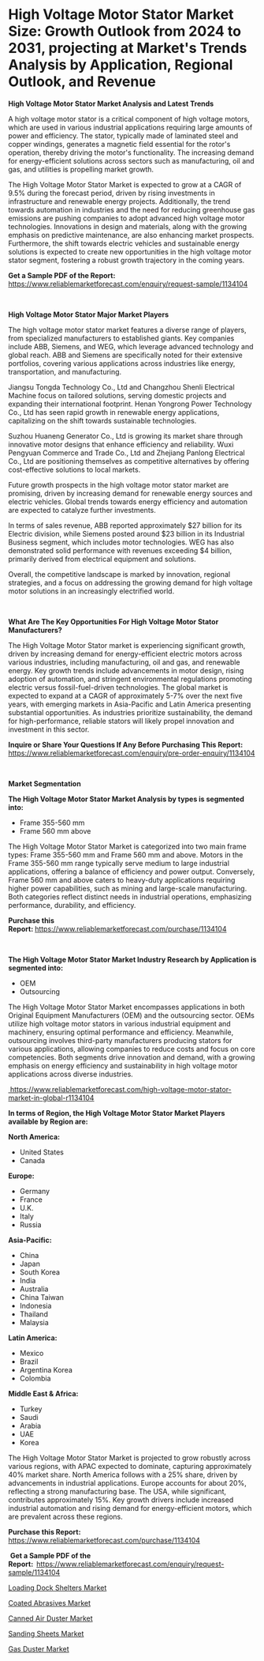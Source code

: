 <p><h1>High Voltage Motor Stator Market Size: Growth Outlook from 2024 to 2031, projecting at Market's Trends Analysis by Application, Regional Outlook, and Revenue</h1></p><p><strong>High Voltage Motor Stator Market Analysis and Latest Trends</strong></p>
<p><p>A high voltage motor stator is a critical component of high voltage motors, which are used in various industrial applications requiring large amounts of power and efficiency. The stator, typically made of laminated steel and copper windings, generates a magnetic field essential for the rotor's operation, thereby driving the motor's functionality. The increasing demand for energy-efficient solutions across sectors such as manufacturing, oil and gas, and utilities is propelling market growth.</p><p>The High Voltage Motor Stator Market is expected to grow at a CAGR of 9.5% during the forecast period, driven by rising investments in infrastructure and renewable energy projects. Additionally, the trend towards automation in industries and the need for reducing greenhouse gas emissions are pushing companies to adopt advanced high voltage motor technologies. Innovations in design and materials, along with the growing emphasis on predictive maintenance, are also enhancing market prospects. Furthermore, the shift towards electric vehicles and sustainable energy solutions is expected to create new opportunities in the high voltage motor stator segment, fostering a robust growth trajectory in the coming years.</p></p>
<p><strong>Get a Sample PDF of the Report:&nbsp;</strong> <a href="https://www.reliablemarketforecast.com/enquiry/request-sample/1134104?utm_campaign=1130&utm_medium=2&utm_source=Github&utm_content=ia&utm_term=18122024&utm_id=high-voltage-motor-stator">https://www.reliablemarketforecast.com/enquiry/request-sample/1134104</a></p>
<p>&nbsp;</p>
<p><strong>High Voltage Motor Stator Major Market Players</strong></p>
<p><p>The high voltage motor stator market features a diverse range of players, from specialized manufacturers to established giants. Key companies include ABB, Siemens, and WEG, which leverage advanced technology and global reach. ABB and Siemens are specifically noted for their extensive portfolios, covering various applications across industries like energy, transportation, and manufacturing.</p><p>Jiangsu Tongda Technology Co., Ltd and Changzhou Shenli Electrical Machine focus on tailored solutions, serving domestic projects and expanding their international footprint. Henan Yongrong Power Technology Co., Ltd has seen rapid growth in renewable energy applications, capitalizing on the shift towards sustainable technologies.</p><p>Suzhou Huaneng Generator Co., Ltd is growing its market share through innovative motor designs that enhance efficiency and reliability. Wuxi Pengyuan Commerce and Trade Co., Ltd and Zhejiang Panlong Electrical Co., Ltd are positioning themselves as competitive alternatives by offering cost-effective solutions to local markets.</p><p>Future growth prospects in the high voltage motor stator market are promising, driven by increasing demand for renewable energy sources and electric vehicles. Global trends towards energy efficiency and automation are expected to catalyze further investments.</p><p>In terms of sales revenue, ABB reported approximately $27 billion for its Electric division, while Siemens posted around $23 billion in its Industrial Business segment, which includes motor technologies. WEG has also demonstrated solid performance with revenues exceeding $4 billion, primarily derived from electrical equipment and solutions. </p><p>Overall, the competitive landscape is marked by innovation, regional strategies, and a focus on addressing the growing demand for high voltage motor solutions in an increasingly electrified world.</p></p>
<p>&nbsp;</p>
<p><strong>What Are The Key Opportunities For High Voltage Motor Stator Manufacturers?</strong></p>
<p><p>The High Voltage Motor Stator market is experiencing significant growth, driven by increasing demand for energy-efficient electric motors across various industries, including manufacturing, oil and gas, and renewable energy. Key growth trends include advancements in motor design, rising adoption of automation, and stringent environmental regulations promoting electric versus fossil-fuel-driven technologies. The global market is expected to expand at a CAGR of approximately 5-7% over the next five years, with emerging markets in Asia-Pacific and Latin America presenting substantial opportunities. As industries prioritize sustainability, the demand for high-performance, reliable stators will likely propel innovation and investment in this sector.</p></p>
<p><strong>Inquire or Share Your Questions If Any Before Purchasing This Report:</strong> <a href="https://www.reliablemarketforecast.com/enquiry/pre-order-enquiry/1134104?utm_campaign=1130&utm_medium=2&utm_source=Github&utm_content=ia&utm_term=18122024&utm_id=high-voltage-motor-stator">https://www.reliablemarketforecast.com/enquiry/pre-order-enquiry/1134104</a></p>
<p>&nbsp;</p>
<p><strong>Market Segmentation</strong></p>
<p><strong>The High Voltage Motor Stator Market Analysis by types is segmented into:</strong></p>
<p><ul><li>Frame 355-560 mm</li><li>Frame 560 mm above</li></ul></p>
<p><p>The High Voltage Motor Stator Market is categorized into two main frame types: Frame 355-560 mm and Frame 560 mm and above. Motors in the Frame 355-560 mm range typically serve medium to large industrial applications, offering a balance of efficiency and power output. Conversely, Frame 560 mm and above caters to heavy-duty applications requiring higher power capabilities, such as mining and large-scale manufacturing. Both categories reflect distinct needs in industrial operations, emphasizing performance, durability, and efficiency.</p></p>
<p><strong>Purchase this Report:&nbsp;</strong><a href="https://www.reliablemarketforecast.com/purchase/1134104?utm_campaign=1130&utm_medium=2&utm_source=Github&utm_content=ia&utm_term=18122024&utm_id=high-voltage-motor-stator">https://www.reliablemarketforecast.com/purchase/1134104</a></p>
<p>&nbsp;</p>
<p><strong>The High Voltage Motor Stator Market Industry Research by Application is segmented into:</strong></p>
<p><ul><li>OEM</li><li>Outsourcing</li></ul></p>
<p><p>The High Voltage Motor Stator Market encompasses applications in both Original Equipment Manufacturers (OEM) and the outsourcing sector. OEMs utilize high voltage motor stators in various industrial equipment and machinery, ensuring optimal performance and efficiency. Meanwhile, outsourcing involves third-party manufacturers producing stators for various applications, allowing companies to reduce costs and focus on core competencies. Both segments drive innovation and demand, with a growing emphasis on energy efficiency and sustainability in high voltage motor applications across diverse industries.</p></p>
<p><a href="https://www.reliablemarketforecast.com/high-voltage-motor-stator-market-in-global-r1134104?utm_campaign=1130&utm_medium=2&utm_source=Github&utm_content=ia&utm_term=18122024&utm_id=high-voltage-motor-stator">&nbsp;https://www.reliablemarketforecast.com/high-voltage-motor-stator-market-in-global-r1134104</a></p>
<p><strong>In terms of Region, the High Voltage Motor Stator Market Players available by Region are:</strong></p>
<p>
    <p> <strong> North America: </strong>
        <ul>
            <li>United States</li>
            <li>Canada</li>
        </ul>
        </p> 
    <p> <strong> Europe: </strong>
        <ul>
            <li>Germany</li>
            <li>France</li>
            <li>U.K.</li>
            <li>Italy</li>
            <li>Russia</li>
        </ul>
        </p> 
    <p> <strong> Asia-Pacific: </strong>
        <ul>
            <li>China</li>
            <li>Japan</li>
            <li>South Korea</li>
            <li>India</li>
            <li>Australia</li>
            <li>China Taiwan</li>
            <li>Indonesia</li>
            <li>Thailand</li>
            <li>Malaysia</li>
        </ul>
        </p> 
    <p> <strong> Latin America: </strong>
        <ul>
            <li>Mexico</li>
            <li>Brazil</li>
            <li>Argentina Korea</li>
            <li>Colombia</li>
        </ul>
        </p> 
    <p> <strong> Middle East & Africa: </strong>
        <ul>
            <li>Turkey</li>
            <li>Saudi</li>
            <li>Arabia</li>
            <li>UAE</li>
            <li>Korea</li>
        </ul>
    </p>
    </p>
<p><p>The High Voltage Motor Stator Market is projected to grow robustly across various regions, with APAC expected to dominate, capturing approximately 40% market share. North America follows with a 25% share, driven by advancements in industrial applications. Europe accounts for about 20%, reflecting a strong manufacturing base. The USA, while significant, contributes approximately 15%. Key growth drivers include increased industrial automation and rising demand for energy-efficient motors, which are prevalent across these regions.</p></p>
<p><strong>Purchase this Report: </strong><a href="https://www.reliablemarketforecast.com/purchase/1134104?utm_campaign=1130&utm_medium=2&utm_source=Github&utm_content=ia&utm_term=18122024&utm_id=high-voltage-motor-stator">https://www.reliablemarketforecast.com/purchase/1134104</a></p>
<p>&nbsp;<strong>Get a Sample PDF of the Report:&nbsp;&nbsp;</strong><a href="https://www.reliablemarketforecast.com/enquiry/request-sample/1134104?utm_campaign=1130&utm_medium=2&utm_source=Github&utm_content=ia&utm_term=18122024&utm_id=high-voltage-motor-stator">https://www.reliablemarketforecast.com/enquiry/request-sample/1134104</a></p>
<p><strong></strong></p>
<p><p><a href="https://github.com/RickHolmes3/Market-Research-Report-List-7/blob/main/loading-dock-shelters-market.md?utm_campaign=1130&utm_medium=2&utm_source=Github&utm_content=ia&utm_term=18122024&utm_id=high-voltage-motor-stator">Loading Dock Shelters Market</a></p><p><a href="https://www.linkedin.com/pulse/a-mkt-nova-vc8zf?utm_campaign=1130&utm_medium=2&utm_source=Github&utm_content=ia&utm_term=18122024&utm_id=high-voltage-motor-stator">Coated Abrasives Market</a></p><p><a href="https://www.linkedin.com/pulse/revenue-market-trends-canned-air-duster-projected-97-cagr-from-sti5e?utm_campaign=1130&utm_medium=2&utm_source=Github&utm_content=ia&utm_term=18122024&utm_id=high-voltage-motor-stator">Canned Air Duster Market</a></p><p><a href="https://www.linkedin.com/pulse/f-my-mkt-intel-xkfif?utm_campaign=1130&utm_medium=2&utm_source=Github&utm_content=ia&utm_term=18122024&utm_id=high-voltage-motor-stator">Sanding Sheets Market</a></p><p><a href="https://www.linkedin.com/pulse/growth-segmentation-52-cagr-forecast-gas-duster-market-uu5ee?utm_campaign=1130&utm_medium=2&utm_source=Github&utm_content=ia&utm_term=18122024&utm_id=high-voltage-motor-stator">Gas Duster Market</a></p></p>